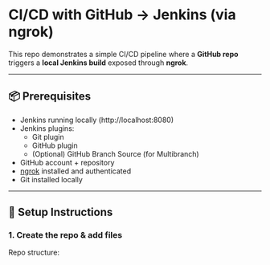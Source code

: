 # CI/CD with GitHub → Jenkins (via ngrok)

This repo demonstrates a simple CI/CD pipeline where a **GitHub repo** triggers a **local Jenkins build** exposed through **ngrok**.

---

## 📦 Prerequisites

- Jenkins running locally (http://localhost:8080)
- Jenkins plugins:
  - Git plugin
  - GitHub plugin
  - (Optional) GitHub Branch Source (for Multibranch)
- GitHub account + repository
- [ngrok](https://ngrok.com/) installed and authenticated
- Git installed locally

---

## 🚀 Setup Instructions

### 1. Create the repo & add files

Repo structure:
